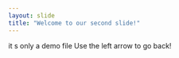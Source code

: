 ```yaml
---
layout: slide
title: "Welcome to our second slide!"
---
```

it s only a demo file
Use the left arrow to go back!
